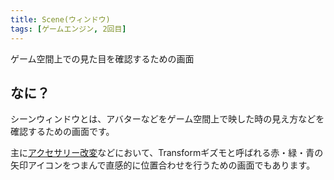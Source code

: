 ```yaml
---
title: Scene(ウィンドウ)
tags: [ゲームエンジン, 2回目]
---
```


ゲーム空間上での見た目を確認するための画面

## なに？

シーンウィンドウとは、アバターなどをゲーム空間上で映した時の見え方などを確認するための画面です。

主に[アクセサリー改変](/docs/索引/あ行/アクセサリー改変)などにおいて、Transformギズモと呼ばれる赤・緑・青の矢印アイコンをつまんで直感的に位置合わせを行うための画面でもあります。

